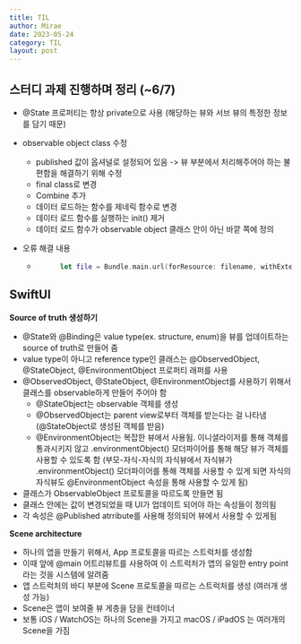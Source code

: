 ```yaml
---
title: TIL
author: Mirae
date: 2023-05-24
category: TIL
layout: post
---
```



## 스터디 과제 진행하며 정리 (~6/7)
- @State 프로퍼티는 항상 private으로 사용 (해당하는 뷰와 서브 뷰의 특정한 정보를 담기 때문)
- observable object class 수정
    - published 값이 옵셔널로 설정되어 있음 -> 뷰 부분에서 처리해주어야 하는 불편함을 해결하기 위해 수정
    - final class로 변경 
    - Combine 추가 
    - 데이터 로드하는 함수를 제네릭 함수로 변경
    - 데이터 로드 함수를 실행하는 init() 제거
    - 데이터 로드 함수가 observable object 클래스 안이 아닌 바깥 쪽에 정의  
    
    
- 오류 해결 내용 
    - ```swift 
            let file = Bundle.main.url(forResource: filename, withExtension: "txt")``` 에서 withExtension을 nil로 주면 이름이 일치하는 첫번째 파일을 가져온다고 하여 nil로 주었으나 파일을 찾지 못한다는 에러가 발생하여 파일의 익스텐션인 "txt"로 수정하여 해결

## SwiftUI 

<b>Source of truth 생성하기</b>
- @State와 @Binding은 value type(ex. structure, enum)을 뷰를 업데이트하는 source of truth로 만들어 줌 
- value type이 아니고 reference type인 클래스는 @ObservedObject, @StateObject, @EnvironmentObject 프로퍼티 래퍼를 사용
- @ObservedObject, @StateObject, @EnvironmentObject를 사용하기 위해서 클래스를 observable하게 만들어 주어야 함
    - @StateObject는 observable 객체를 생성
    - @ObservedObject는 parent view로부터 객체를 받는다는 걸 나타냄 (@StateObject로 생성된 객체를 받음)
    - @EnvironmentObject는 복잡한 뷰에서 사용됨. 이니셜라이저를 통해 객체를 통과시키지 않고 .environmentObject() 모더파이어를 통해 해당 뷰가 객체를 사용할 수 있도록 함 (부모-자식-자식의 자식뷰에서 자식뷰가 .environmentObject() 모더파이어를 통해 객체를 사용할 수 있게 되면 자식의 자식뷰도 @EnvironmentObject 속성을 통해 사용할 수 있게 됨)
- 클래스가 ObservableObject 프로토콜을 따르도록 만들면 됨 
- 클래스 안에는 값이 변경되었을 때 UI가 업데이트 되어야 하는 속성들이 정의됨 
- 각 속성은 @Published atrribute를 사용해 정의되어 뷰에서 사용할 수 있게됨
  
  
<b>Scene architecture</b>
- 하나의 앱을 만들기 위해서, App 프로토콜을 따르는 스트럭처를 생성함
- 이때 앞에 @main 어트리뷰트를 사용하여 이 스트럭처가 앱의 유일한 entry point라는 것을 시스템에 알려줌
- 앱 스트럭처의 바디 부분에 Scene 프로토콜을 따르는 스트럭처를 생성 (여러개 생성 가능)
- Scene은 앱이 보여줄 뷰 게층을 담을 컨테이너
- 보통 iOS / WatchOS는 하나의 Scene을 가지고 macOS / iPadOS 는 여러개의 Scene을 가짐 


